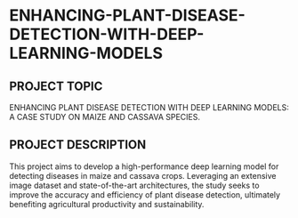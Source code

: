 # ENHANCING-PLANT-DISEASE-DETECTION-WITH-DEEP-LEARNING-MODELS
## PROJECT TOPIC
ENHANCING PLANT DISEASE DETECTION WITH DEEP LEARNING MODELS: A CASE STUDY ON MAIZE AND CASSAVA SPECIES. 

## PROJECT DESCRIPTION
This project aims to develop a high-performance deep learning model for detecting diseases in maize and cassava crops. Leveraging an extensive image dataset and state-of-the-art architectures, the study seeks to improve the accuracy and efficiency of plant disease detection, ultimately benefiting agricultural productivity and sustainability.
